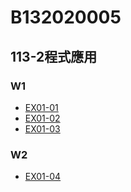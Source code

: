 # B132020005

## 113-2程式應用

### W1
- [EX01-01](https://colab.research.google.com/drive/1GXSs8o2qj2qHW2FPhR-nz2m3OOBeaI6W#scrollTo=_Gtmtp6UEH6V)
- [EX01-02](https://colab.research.google.com/drive/1al-uXfacA4qThvTx99PtxLBRI8okpOGT#scrollTo=AJI_GOotK6G-)
- [EX01-03](https://colab.research.google.com/drive/1QR7_6Psw3q0KaKoSQPspTdgRuOaS6pQl#scrollTo=Ce6kBmyxRr6M)
### W2
- [EX01-04](https://colab.research.google.com/gist/B132020005/2161098a0c450e2db95cc385365d42a8/ex01-04.ipynb)
